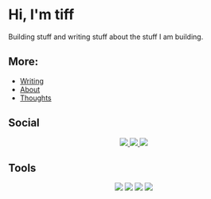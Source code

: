 # Hi, I'm tiff

Building stuff and writing stuff about the stuff I am building.

## More:

- [Writing](https://tiff.engineer)
- [About](https://about.tiff.engineer)
- [Thoughts](https://micro.tiff.engineer)

## Social

<p align="center">
   <a href="https://codeberg.org/tiff">
    <img src="https://img.shields.io/badge/Codeberg-2185D0?style=for-the-badge&logo=Codeberg&logoColor=white" /> 
  </a>
  <a href="https://bsky.app/profile/tiff.engineer">
    <img src="https://img.shields.io/badge/Bluesky-0285FF?logo=bluesky&logoColor=fff&style=for-the-badge" /> 
  </a>
   <a href="https://hachyderm.io/@tiff">
    <img src="https://img.shields.io/badge/Mastodon-6364FF?style=for-the-badge&logo=Mastodon&logoColor=white" /> 
  </a>
</p>

## Tools

<p align="center">
  <img src="https://img.shields.io/badge/NixOS-5277C3?style=for-the-badge&logo=nixos&logoColor=white"/> 
  <img src="https://img.shields.io/badge/Fedora-51A2DA?style=for-the-badge&logo=fedora&logoColor=white"/> 
  <img src="https://img.shields.io/badge/wezterm-4E49EE?style=for-the-badge&logo=wezterm&logoColor=white"/> 
  <img src="https://img.shields.io/badge/NeoVim-%2357A143.svg?&style=for-the-badge&logo=neovim&logoColor=white" /> 
</p>
